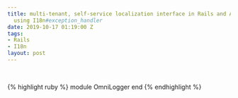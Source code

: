 ```yaml
---
title: multi-tenant, self-service localization interface in Rails and ActiveAdmin
  using I18n#exception_handler
date: 2019-10-17 01:19:00 Z
tags:
- Rails
- I18n
layout: post
---
```


<br>

{% highlight ruby %}
module OmniLogger
end
{% endhighlight %}
